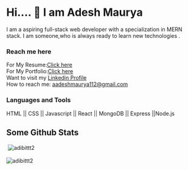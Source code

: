 # Hi.... 👋 I am Adesh Maurya


 I am a aspiring full-stack web developer with a specialization in MERN stack. I am someone,who is always ready to learn new technologies .<br/>
### Reach me here
 For My Resume:[Click here](https://drive.google.com/file/d/1GXofbcLhoZY99L7uErlgHx857CvTLLOB/view?usp=sharing) <br/>
 For My Portfolio:[Click here](https://adeshmaurya-portfolio.netlify.app/) <br/>
 Want to visit my [Linkedin Profile](https://www.linkedin.com/in/adesh-maurya-427261222/) <br/>
 How to reach me: aadeshmaurya112@gmail.com <br/>

### Languages and Tools <br/>
HTML || CSS || Javascript || React || MongoDB || Express ||Node.js <br/>

## Some Github Stats <br/>

<div>&nbsp;<img align="center" src="https://github-readme-stats.vercel.app/api?username=Aadesh1311&show_icons=true&locale=en" alt="adibittt2" /></div> <br/>

<div><img align="left" src="https://github-readme-stats.vercel.app/api/top-langs?username=Aadesh1311&show_icons=true&locale=en&layout=compact" alt="adibittt2" /></div>





